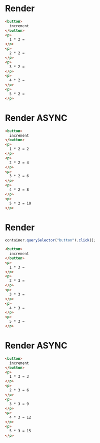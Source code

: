 # Render
```html
<button>
  increment
</button>
<p>
  1 * 2 = 
</p>
<p>
  2 * 2 = 
</p>
<p>
  3 * 2 = 
</p>
<p>
  4 * 2 = 
</p>
<p>
  5 * 2 = 
</p>
```


# Render ASYNC
```html
<button>
  increment
</button>
<p>
  1 * 2 = 2
</p>
<p>
  2 * 2 = 4
</p>
<p>
  3 * 2 = 6
</p>
<p>
  4 * 2 = 8
</p>
<p>
  5 * 2 = 10
</p>
```


# Render
```js
container.querySelector("button").click();
```
```html
<button>
  increment
</button>
<p>
  1 * 3 = 
</p>
<p>
  2 * 3 = 
</p>
<p>
  3 * 3 = 
</p>
<p>
  4 * 3 = 
</p>
<p>
  5 * 3 = 
</p>
```


# Render ASYNC
```html
<button>
  increment
</button>
<p>
  1 * 3 = 3
</p>
<p>
  2 * 3 = 6
</p>
<p>
  3 * 3 = 9
</p>
<p>
  4 * 3 = 12
</p>
<p>
  5 * 3 = 15
</p>
```
